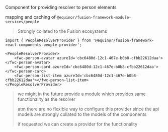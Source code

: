 Component for providing resolver to person elements

mapping and caching of `@equinor/fusion-framework-module-services/people`

> Strongly collated to the Fusion ecosystems

```tsx
import { PeopleResolverProvider } from '@equinor/fusion-framework-react-components-people-provider';

<PeopleResolverProvider>
    <fwc-person-avatar azureId='cbc6480d-12c1-467e-b0b8-cfbb22612daa'></fwc-person-avatar>
    <fwc-person-card azureId='cbc6480d-12c1-467e-b0b8-cfbb22612daa'></fwc-person-card>
    <fwc-person-list-item azureId='cbc6480d-12c1-467e-b0b8-cfbb22612daa'></fwc-person-list-item>
</PeopleResolverProvider>
```

> we might in the future provide a module which provides same functionality as the resolver
>
> atm there are no flexible way to configure this provider since the api models are strongly collated to the models of the components
>
> if requested we can create a provider for the functionality